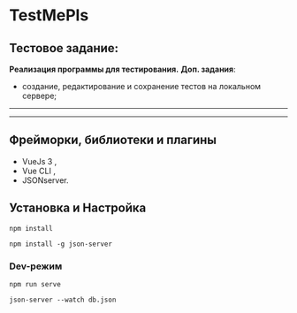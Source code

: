 # TestMePls
## Тестовое задание:
__Реализация программы для тестирования.__
__Доп. задания__:
 - создание, редактирование и сохранение тестов на локальном сервере;
---
---
## Фрейморки, библиотеки и плагины
- VueJs 3 , 
- Vue CLI ,
- JSONserver.

## Установка и Настройка

```
npm install
```

```
npm install -g json-server
```
### Dev-режим


```
npm run serve
```

```
json-server --watch db.json
```
